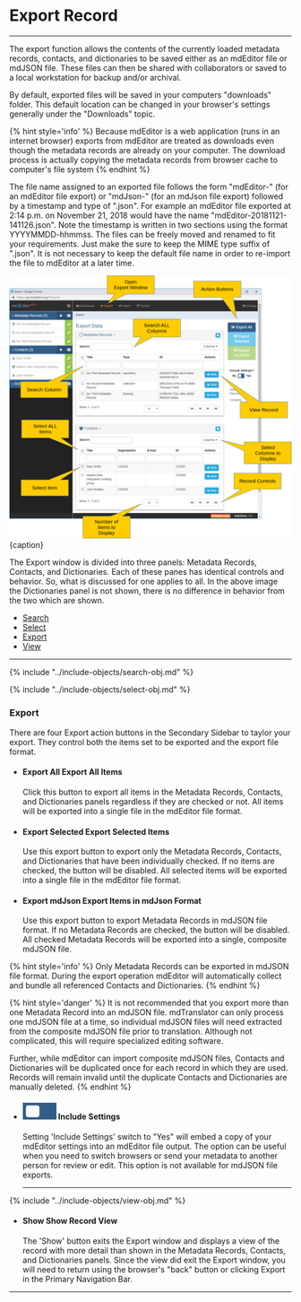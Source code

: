# Export Record 
---

The export function allows the contents of the currently loaded metadata records, contacts, and dictionaries to be saved either as an mdEditor file or mdJSON file. These files can then be shared with collaborators or saved to a local workstation for backup and/or archival. 

By default, exported files will be saved in your computers "downloads" folder.  This default location can be changed in your browser's settings generally under the "Downloads" topic.  

{% hint style='info' %}
  Because mdEditor is a web application (runs in an internet browser) exports from mdEditor are treated as downloads even though the metadata records are already on your computer.  The download process is actually copying the metadata records from browser cache to computer's file system
{% endhint %} 

The file name assigned to an exported file follows the form "mdEditor-" (for an mdEditor file export) or "mdJson-" (for an mdJson file export) followed by a timestamp and type of ".json".  For example an mdEditor file exported at 2:14 p.m. on November 21, 2018 would have the name "mdEditor-20181121-141126.json".  Note the timestamp is written in two sections using the format YYYYMMDD-hhmmss.  The files can be freely moved and renamed to fit your requirements.  Just make the sure to keep the MIME type suffix of ".json".  It is not necessary to keep the default file name in order to re-import the file to mdEditor at a later time.  
  
![Export Window](/assets/reference/export/export.png){caption}

The <span class="md-window">Export</span> window is divided into three panels: <span class="md-panel">Metadata Records</span>, <span class="md-panel">Contacts</span>, and <span class="md-panel"> Dictionaries</span>.  Each of these panes has identical controls and behavior.  So, what is discussed for one applies to all.  In the above image the <span class="md-panel"> Dictionaries</span> panel is not shown, there is no difference in behavior from the two which are shown. 

* [Search](#search)
* [Select](#select)
* [Export](#export)
* [View](#view)

--- 

{% include "../include-objects/search-obj.md" %}

{% include "../include-objects/select-obj.md" %}

### Export

There are four Export action buttons in the <span class="md-window">Secondary Sidebar</span> to taylor your export.  They control both the items set to be exported and the export file format.

  * #### <strong class="btn btn-primary btn-xs"> <i class="fa fa-sign-out"> </i> Export All</strong> Export All Items
  
    Click this button to export all items in the <span class="md-panel">Metadata Records</span>, <span class="md-panel">Contacts</span>, and <span class="md-panel">Dictionaries</span> panels regardless if they are checked or not.  All items will be exported into a single file in the mdEditor file format.  
 
  * #### <strong class="btn btn-info btn-xs"> <i class="fa fa-check-square-o"> </i> Export Selected</strong> Export Selected Items
  
    Use this export button to export only the <span class="md-panel">Metadata Records</span>, <span class="md-panel">Contacts</span>, and <span class="md-panel">Dictionaries</span> that have been individually checked.  If no items are checked, the button will be disabled.  All selected items will be exported into a single file in the mdEditor file format.
 
  * #### <strong class="btn btn-success btn-xs"> <i class="fa fa-check-square-o"> </i> Export mdJson</strong> Export Items in mdJson Format
    
    Use this export button to export <span class="md-panel"> Metadata Records</span> in mdJSON file format.  If no <span class="md-panel">Metadata Records</span> are checked, the button will be disabled.  All checked <span class="md-panel">Metadata Records</span> will be exported into a single, composite mdJSON file.
    
   {% hint style='info' %}
   Only <span class="md-panel">Metadata Records</span> can be exported in mdJSON file format.  During the export operation mdEditor will automatically collect and bundle all referenced <span class="md-panel"> Contacts</span> and <span class="md-panel"> Dictionaries</span>.
   {% endhint %}
    
   {% hint style='danger' %}
   It is not recommended that you export more than one <span class="md-panel">Metadata Record</span> into an mdJSON file.  mdTranslator can only process one mdJSON file at a time, so individual mdJSON files will need extracted from the composite mdJSON file prior to translation.  Although not complicated, this will require specialized editing software.  
   
   Further, while mdEditor can import composite mdJSON files, <span class="md-panel">Contacts</span> and <span class="md-panel"> Dictionaries</span> will be duplicated once for each record in which they are used.  Records will remain invalid until the duplicate <span class="md-panel">Contacts</span> and <span class="md-panel">Dictionaries</span> are manually deleted.
   {% endhint %}
   
  * #### ![](/assets/bullets/switch-left.png) Include Settings
   
    Setting 'Include Settings' switch to "Yes" will embed a copy of your mdEditor settings into an mdEditor file output.  The option can be useful when you need to switch browsers or send your metadata to another person for review or edit.  This option is not available for mdJSON file exports.
  
    ---

{% include "../include-objects/view-obj.md" %}
    
  * #### <span class="btn btn-info btn-xs"> <i class="fa fa-eye"> </i> Show</span> Show Record View
  
     The 'Show' button exits the <span class="md-window"> Export</span> window and displays a view of the record with more detail than shown in the <span class="md-panel">Metadata Records</span>, <span class="md-panel">Contacts</span>, and <span class="md-panel">Dictionaries</span> panels.  Since the view did exit the <span class="md-window"> Export</span> window, you will need to return using the browser's "back" button or clicking <span class="btn btn-default btn-xs"><i class="fa fa-sign-out"> </i> Export</span> in the <span class="md-window">Primary Navigation Bar</span>. 

---